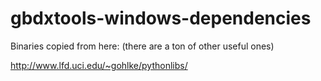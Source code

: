 # gbdxtools-windows-dependencies

Binaries copied from here:  (there are a ton of other useful ones)

http://www.lfd.uci.edu/~gohlke/pythonlibs/
